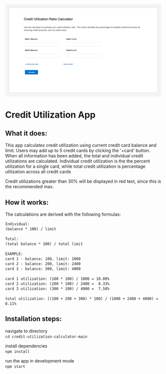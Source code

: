 ![Credit Utilization](credit-util.png)

# Credit Utilization App

## What it does:
This app calculates credit utilization using current credit card balance and limit.
Users may add up to 5 credit cards by clicking the '+card' button.
When all information has been added, the total and individual credit utilizations are calculated.
Individual credit utilization is the the percent utilization for a single card, while
total credit utilization is percentage utilization across all credit cards

Credit utilizations greater than 30% will be displayed in red text, since this is the recommended max.

## How it works:
The calculations are derived with the following formulas:

    Individual:
    (balance * 100) / limit

    Total:
    (total balance * 100) / total limit

    EXAMPLE:
    card 1 - balance: 100, limit: 1000
    card 2 - balance: 200, limit: 2400
    card 3 - balance: 300, limit: 4000

    card 1 utilization: (100 * 100) / 1000 = 10.00%
    card 2 utilization: (200 * 100) / 2400 =  8.33%
    card 3 utilization: (300 * 100) / 4000 =  7.50%

    total utilization: [(100 + 200 + 300) * 100] / (1000 + 2400 + 4000) = 8.11%


## Installation steps:

navigate to directory  
`cd credit-utilization-calculator-main`

install dependencies  
`npm install`

run the app in development mode  
`npm start`
